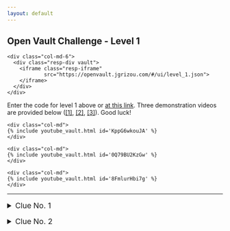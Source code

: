 ```yaml
---
layout: default
---
```


## Open Vault Challenge - Level 1

<div class="container">
  <div class="row align-items-center justify-content-center">

    <div class="col-md-6">
      <div class="resp-div vault">
        <iframe class="resp-iframe"
                src="https://openvault.jgrizou.com/#/ui/level_1.json">
        </iframe>
      </div>
    </div>

  </div>
</div>

Enter the code for level 1 above or [at this link](https://openvault.jgrizou.com/#/ui/level_1.json). Three demonstration videos are provided below ([[1]](https://www.youtube.com/embed/KppG6wkouJA), [[2]](https://www.youtube.com/embed/0Q79BU2KzGw), [[3]](https://www.youtube.com/embed/8FmlurHbi7g)). Good luck!

<div class="container">
  <div class="row align-items-center justify-content-center">

    <div class="col-md">
    {% include youtube_vault.html id='KppG6wkouJA' %}
    </div>

    <div class="col-md">
    {% include youtube_vault.html id='0Q79BU2KzGw' %}
    </div>

    <div class="col-md">
    {% include youtube_vault.html id='8FmlurHbi7g' %}
    </div>

  </div>
</div>

---

<details>
  <summary style="margin-top: 1rem; font-size: 1.10rem;">Clue No. 1</summary>

  <br>

  Verify your logic by visualizing the code as you type it below or <a href="https://openvault.jgrizou.com/#/ui/level_1_visible.json">at this link</a>.

  <div class="container">
    <div class="row align-items-center justify-content-center">

      <div class="col-md-6">
        <div class="resp-div vault">
          <iframe class="resp-iframe"
                  src="https://openvault.jgrizou.com/#/ui/level_1_visible.json">
          </iframe>
        </div>
      </div>

    </div>
  </div>

</details>

<details>
  <summary style="margin-top: 1rem; font-size: 1.10rem;">Clue No. 2</summary>

  <br>

  Solve <a href="../level-0/">level 0</a> first.

</details>

